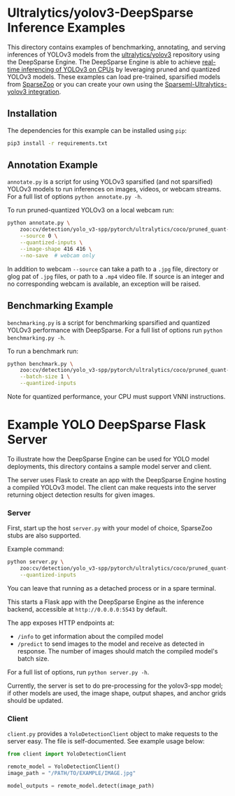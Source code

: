 <!--
Copyright (c) 2021 - present / Neuralmagic, Inc. All Rights Reserved.

Licensed under the Apache License, Version 2.0 (the "License");
you may not use this file except in compliance with the License.
You may obtain a copy of the License at

   http://www.apache.org/licenses/LICENSE-2.0

Unless required by applicable law or agreed to in writing,
software distributed under the License is distributed on an "AS IS" BASIS,
WITHOUT WARRANTIES OR CONDITIONS OF ANY KIND, either express or implied.
See the License for the specific language governing permissions and
limitations under the License.
-->

# Ultralytics/yolov3-DeepSparse Inference Examples
This directory contains examples of benchmarking, annotating, and serving inferences
of YOLOv3 models from the [ultralytics/yolov3](https://github.com/ultralytics/yolov5)
repository using the DeepSparse Engine. The DeepSparse Engine is able to achieve
[real-time inferencing of YOLOv3 on CPUs](https://neuralmagic.com/blog/benchmark-yolov3-on-cpus-with-deepsparse/)
by leveraging pruned and quantized YOLOv3 models. These examples can load pre-trained,
sparsified models from [SparseZoo](https://github.com/neuralmagic/sparsezoo) or you can
create your own using the 
[Sparseml-Ultralytics-yolov3 integration](https://github.com/neuralmagic/sparseml/blob/main/integrations/ultralytics-yolov3/README.md).

## Installation
The dependencies for this example can be installed using `pip`:
```bash
pip3 install -r requirements.txt
```

## Annotation Example
`annotate.py` is a script for using YOLOv3 sparsified (and not sparsified) YOLOv3 models
to run inferences on images, videos, or webcam streams. For a full list of options
`python annotate.py -h`.

To run pruned-quantized YOLOv3 on a local webcam run:
```bash
python annotate.py \
    zoo:cv/detection/yolo_v3-spp/pytorch/ultralytics/coco/pruned_quant-aggressive_94 \
    --source 0 \
    --quantized-inputs \
    --image-shape 416 416 \
    --no-save  # webcam only
```

In addition to webcam `--source` can take a path to a `.jpg` file, directory or glog pat
of `.jpg` files, or path to a `.mp4` video file.  If source is an integer and no
corresponding webcam is available, an exception will be raised.


## Benchmarking Example
`benchmarking.py` is a script for benchmarking sparsified and quantized YOLOv3
performance with DeepSparse.  For a full list of options run `python benchmarking.py -h`.

To run a benchmark run:
```bash
python benchmark.py \
    zoo:cv/detection/yolo_v3-spp/pytorch/ultralytics/coco/pruned_quant-aggressive_94 \
    --batch-size 1 \
    --quantized-inputs
```

Note for quantized performance, your CPU must support VNNI instructions.



# Example YOLO DeepSparse Flask Server

To illustrate how the DeepSparse Engine can be used for YOLO model deployments, this directory
contains a sample model server and client. 

The server uses Flask to create an app with the DeepSparse Engine hosting a
compiled YOLOv3 model.
The client can make requests into the server returning object detection results for given images.

### Server

First, start up the host `server.py` with your model of choice, SparseZoo stubs are
also supported.

Example command:
```bash
python server.py \
    zoo:cv/detection/yolo_v3-spp/pytorch/ultralytics/coco/pruned_quant-aggressive_94 \
    --quantized-inputs
```

You can leave that running as a detached process or in a spare terminal.

This starts a Flask app with the DeepSparse Engine as the inference backend, accessible at `http://0.0.0.0:5543` by default.

The app exposes HTTP endpoints at:
- `/info` to get information about the compiled model
- `/predict` to send images to the model and receive as detected in response.
    The number of images should match the compiled model's batch size.

For a full list of options, run `python server.py -h`.

Currently, the server is set to do pre-processing for the yolov3-spp
model; if other models are used, the image shape, output shapes, and
anchor grids should be updated. 

### Client

`client.py` provides a `YoloDetectionClient` object to make requests to the server easy.
The file is self-documented.  See example usage below:

```python
from client import YoloDetectionClient

remote_model = YoloDetectionClient()
image_path = "/PATH/TO/EXAMPLE/IMAGE.jpg"

model_outputs = remote_model.detect(image_path)
```

